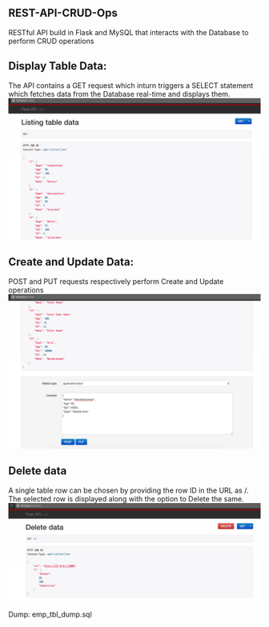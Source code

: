REST-API-CRUD-Ops
---------------------

RESTful API build in Flask and MySQL that interacts with the Database to perform CRUD operations

Display Table Data:
--------------------
The API contains a GET request which inturn triggers a SELECT statement which fetches data from the Database real-time and displays them.
![GET](Screenshots/GetRequest.png)

Create and Update Data:
-----------------------
POST and PUT requests respectively perform Create and Update operations
![POST](Screenshots/PostRequest.png)

Delete data
------------------------
A single table row can be chosen by providing the row ID in the URL as <URL>/<RowID>. The selected row is displayed along with the option to Delete the same.
![DEL](Screenshots/DeleteRequest.png)


Dump: emp_tbl_dump.sql